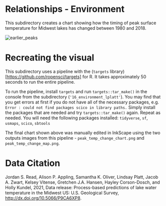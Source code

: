 # Relationships - Environment

This subdirectory creates a chart showing how the timing of peak surface temperature for Midwest lakes has changed between 1980 and 2018.

![earlier_peaks](https://user-images.githubusercontent.com/13220910/166331573-98460efa-ad36-4921-954e-47257ba0b8b5.png)

# Recreating the visual

This subdirectory uses a pipeline with the (`targets` library)[https://github.com/ropensci/targets] for R. It takes approximately 50 seconds to run the entire pipeline.

To run the pipeline, install `targets` and run `targets::tar_make()` in the console from the subdirectory (`'16_environment_lplatt'`). You may find that you get errors at first if you do not have all of the necessary packages, e.g. `Error : could not find packages scico in library paths.` Simply install the packages that are needed and try `targets::tar_make()` again. Repeat as needed. You will need the following packages installed: `tidyverse`, `sf`, `usmaps`, `scico`, `sbtools`

The final chart shown above was manually edited in InkScape using the two outputs images from this pipeline - `peak_temp_change_chart.png` and `peak_temp_change_map.png`.

# Data Citation

Jordan S. Read, Alison P. Appling, Samantha K. Oliver, Lindsay Platt, Jacob A. Zwart, Kelsey Vitense, Gretchen J.A. Hansen, Hayley Corson-Dosch, and Holly Kundel, 2021, Data release: Process-based predictions of lake water temperature in the Midwest US: U.S. Geological Survey, http://dx.doi.org/10.5066/P9CA6XP8.
